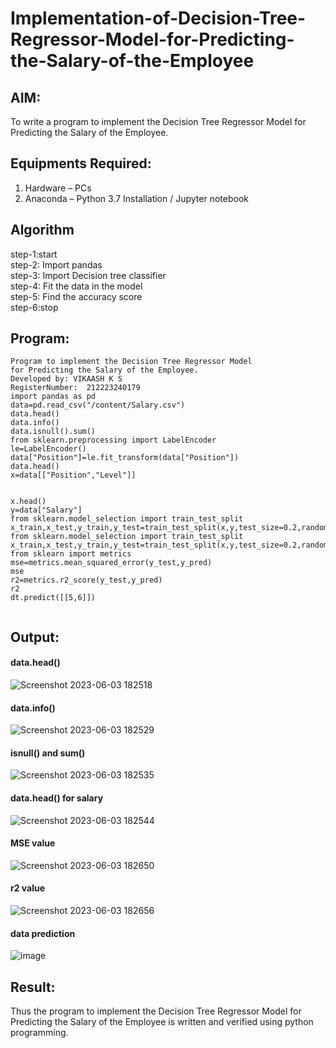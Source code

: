 # Implementation-of-Decision-Tree-Regressor-Model-for-Predicting-the-Salary-of-the-Employee

## AIM:
To write a program to implement the Decision Tree Regressor Model for Predicting the Salary of the Employee.

## Equipments Required:
1. Hardware – PCs
2. Anaconda – Python 3.7 Installation / Jupyter notebook

## Algorithm
step-1:start
<br>step-2: Import pandas
<br>step-3: Import Decision tree classifier
<br>step-4: Fit the data in the model
<br>step-5: Find the accuracy score
<br>step-6:stop
## Program:
```
Program to implement the Decision Tree Regressor Model
for Predicting the Salary of the Employee.
Developed by: VIKAASH K S
RegisterNumber:  212223240179
import pandas as pd
data=pd.read_csv("/content/Salary.csv")
data.head()
data.info()
data.isnull().sum()
from sklearn.preprocessing import LabelEncoder
le=LabelEncoder()
data["Position"]=le.fit_transform(data["Position"])
data.head()
x=data[["Position","Level"]]

```
```

x.head()
y=data["Salary"]
from sklearn.model_selection import train_test_split
x_train,x_test,y_train,y_test=train_test_split(x,y,test_size=0.2,random_state=2)
from sklearn.model_selection import train_test_split
x_train,x_test,y_train,y_test=train_test_split(x,y,test_size=0.2,random_state=2)
from sklearn import metrics
mse=metrics.mean_squared_error(y_test,y_pred) 
mse
r2=metrics.r2_score(y_test,y_pred)
r2
dt.predict([[5,6]])


```
## Output:
#### data.head()
![Screenshot 2023-06-03 182518](https://github.com/Yamunaasri/Implementation-of-Decision-Tree-Regressor-Model-for-Predicting-the-Salary-of-the-Employee/assets/115707860/74928a7e-5490-4f21-a455-081786ea5ce3)

#### data.info()
![Screenshot 2023-06-03 182529](https://github.com/Yamunaasri/Implementation-of-Decision-Tree-Regressor-Model-for-Predicting-the-Salary-of-the-Employee/assets/115707860/ca791c21-ecb7-4869-95a4-3b833cc925e3)

#### isnull() and sum()
![Screenshot 2023-06-03 182535](https://github.com/Yamunaasri/Implementation-of-Decision-Tree-Regressor-Model-for-Predicting-the-Salary-of-the-Employee/assets/115707860/e349e8a7-c2f3-4afe-9707-603ee307cd5b)

#### data.head() for salary 
![Screenshot 2023-06-03 182544](https://github.com/Yamunaasri/Implementation-of-Decision-Tree-Regressor-Model-for-Predicting-the-Salary-of-the-Employee/assets/115707860/fa80dab8-37c3-44c8-86ac-9301b2128636)

#### MSE value
![Screenshot 2023-06-03 182650](https://github.com/Yamunaasri/Implementation-of-Decision-Tree-Regressor-Model-for-Predicting-the-Salary-of-the-Employee/assets/115707860/d48a86c5-919c-47f2-8ffd-8ca51ca8687c)

#### r2 value
![Screenshot 2023-06-03 182656](https://github.com/Yamunaasri/Implementation-of-Decision-Tree-Regressor-Model-for-Predicting-the-Salary-of-the-Employee/assets/115707860/c9c2d65d-f9ff-4a10-9a8e-7270c067d025)

#### data prediction
![image](https://github.com/Jaiganesh235/Implementation-of-Decision-Tree-Regressor-Model-for-Predicting-the-Salary-of-the-Employee/assets/118657189/485e2f7f-5060-40f2-8ae2-931a8cd39867)

 
## Result:
Thus the program to implement the Decision Tree Regressor Model for Predicting the Salary of the Employee is written and verified using python programming.
